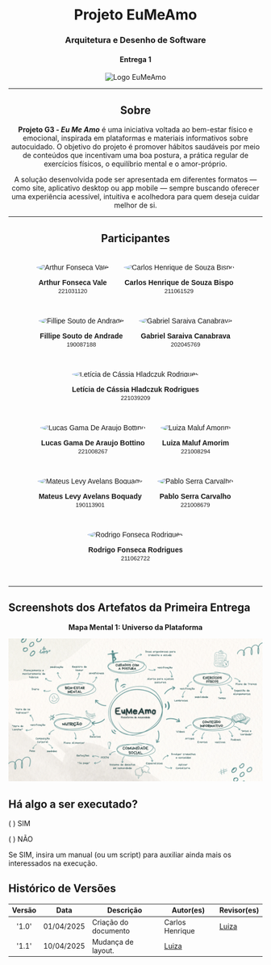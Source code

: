 <center>

# __Projeto EuMeAmo__

### __Arquitetura e Desenho de Software__

#### __Entrega 1__

![Logo EuMeAmo](../assets/logo-sem-fundo.png)


</center>


---

<center>

## Sobre 

**Projeto G3 - *Eu Me Amo*** é uma iniciativa voltada ao bem-estar físico e emocional, inspirada em plataformas e materiais informativos sobre autocuidado. O objetivo do projeto é promover hábitos saudáveis por meio de conteúdos que incentivam uma boa postura, a prática regular de exercícios físicos, o equilíbrio mental e o amor-próprio.

A solução desenvolvida pode ser apresentada em diferentes formatos — como site, aplicativo desktop ou app mobile — sempre buscando oferecer uma experiência acessível, intuitiva e acolhedora para quem deseja cuidar melhor de si.

---
## __Participantes__

<div style="display: flex; flex-wrap: wrap; justify-content: center; gap: 30px; padding: 20px; font-family: Arial, sans-serif;">

  <div style="text-align: center;">
    <img src="https://avatars.githubusercontent.com/u/169956243?v=4" alt="Arthur Fonseca Vale" style="width: 100px; height: 100px; border-radius: 50%; object-fit: cover;">
    <p><strong>Arthur Fonseca Vale</strong><br><small>221031120</small></p>
  </div>

  <div style="text-align: center;">
    <img src="https://avatars.githubusercontent.com/u/176343509?s=400&u=f68505c1514d25643e35b4b3869217ca352e8ab5&v=4" alt="Carlos Henrique de Souza Bispo" style="width: 100px; height: 100px; border-radius: 50%; object-fit: cover;">
    <p><strong>Carlos Henrique de Souza Bispo</strong><br><small>211061529</small></p>
  </div>

  <div style="text-align: center;">
    <img src="https://avatars.githubusercontent.com/u/72557022?v=4" alt="Fillipe Souto de Andrade" style="width: 100px; height: 100px; border-radius: 50%; object-fit: cover;">
    <p><strong>Fillipe Souto de Andrade</strong><br><small>190087188</small></p>
  </div>

  <div style="text-align: center;">
    <img src="https://avatars.githubusercontent.com/u/123017858?v=4" alt="Gabriel Saraiva Canabrava" style="width: 100px; height: 100px; border-radius: 50%; object-fit: cover;">
    <p><strong>Gabriel Saraiva Canabrava</strong><br><small>202045769</small></p>
  </div>

  <div style="text-align: center;">
    <img src="https://avatars.githubusercontent.com/u/109438911?v=4" alt="Letícia de Cássia Hladczuk Rodrigues" style="width: 100px; height: 100px; border-radius: 50%; object-fit: cover;">
    <p><strong>Letícia de Cássia Hladczuk Rodrigues</strong><br><small>221039209</small></p>
  </div>

  <div style="text-align: center;">
    <img src="https://avatars.githubusercontent.com/u/101297130?v=4" alt="Lucas Gama De Araujo Bottino" style="width: 100px; height: 100px; border-radius: 50%; object-fit: cover;">
    <p><strong>Lucas Gama De Araujo Bottino</strong><br><small>221008267</small></p>
  </div>

  <div style="text-align: center;">
    <img src="https://avatars.githubusercontent.com/u/117913962?v=4" alt="Luiza Maluf Amorim" style="width: 100px; height: 100px; border-radius: 50%; object-fit: cover;">
    <p><strong>Luiza Maluf Amorim</strong><br><small>221008294</small></p>
  </div>

  <div style="text-align: center;">
    <img src="https://avatars.githubusercontent.com/u/70410544?v=4" alt="Mateus Levy Avelans Boquady" style="width: 100px; height: 100px; border-radius: 50%; object-fit: cover;">
    <p><strong>Mateus Levy Avelans Boquady</strong><br><small>190113901</small></p>
  </div>

  <div style="text-align: center;">
    <img src="https://avatars.githubusercontent.com/u/164106433?v=4" alt="Pablo Serra Carvalho" style="width: 100px; height: 100px; border-radius: 50%; object-fit: cover;">
    <p><strong>Pablo Serra Carvalho</strong><br><small>221008679</small></p>
  </div>

  <div style="text-align: center;">
    <img src="https://avatars.githubusercontent.com/u/98030427?v=4" alt="Rodrigo Fonseca Rodrigues" style="width: 100px; height: 100px; border-radius: 50%; object-fit: cover;">
    <p><strong>Rodrigo Fonseca Rodrigues</strong><br><small>211062722</small></p>
  </div>

</div>

---

</center>



## __Screenshots dos Artefatos da Primeira Entrega__




<center>

__Mapa Mental 1: Universo da Plataforma__

![Mapa Mental 1](assets/mapas_mentais/mapamental_EuMeAmo_plataforma_autocuidado.png)

</center>

## Há algo a ser executado?

( ) SIM

( ) NÃO

Se SIM, insira um manual (ou um script) para auxiliar ainda mais os interessados na execução.



## Histórico de Versões

| Versão | Data | Descrição | Autor(es) | Revisor(es) | 
| :----: | :--: | --------- | ----------- | ------ |
| '1.0'  | 01/04/2025 | Criação do documento |Carlos Henrique  | [Luiza](Luiza) | 
| '1.1' | 10/04/2025 | Mudança de layout. | [Luiza]()